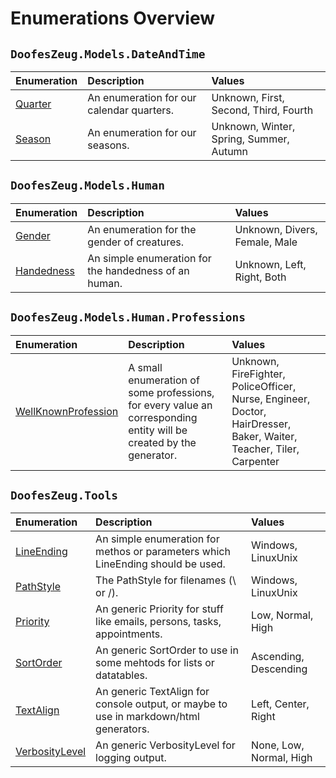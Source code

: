 ﻿# Enumerations Overview


## `DoofesZeug.Models.DateAndTime`

|Enumeration|Description|Values|
|:----------|:----------|:-----|
|[Quarter](./DoofesZeug.Models.DateAndTime/Quarter.md)|An enumeration for our calendar quarters.|Unknown, First, Second, Third, Fourth|
|[Season](./DoofesZeug.Models.DateAndTime/Season.md)|An enumeration for our seasons.|Unknown, Winter, Spring, Summer, Autumn|


## `DoofesZeug.Models.Human`

|Enumeration|Description|Values|
|:----------|:----------|:-----|
|[Gender](./DoofesZeug.Models.Human/Gender.md)|An enumeration for the gender of creatures.|Unknown, Divers, Female, Male|
|[Handedness](./DoofesZeug.Models.Human/Handedness.md)|An simple enumeration for the handedness of an human.|Unknown, Left, Right, Both|


## `DoofesZeug.Models.Human.Professions`

|Enumeration|Description|Values|
|:----------|:----------|:-----|
|[WellKnownProfession](./DoofesZeug.Models.Human.Professions/WellKnownProfession.md)|A small enumeration of some professions, for every value an corresponding entity will be created by the generator.|Unknown, FireFighter, PoliceOfficer, Nurse, Engineer, Doctor, HairDresser, Baker, Waiter, Teacher, Tiler, Carpenter|


## `DoofesZeug.Tools`

|Enumeration|Description|Values|
|:----------|:----------|:-----|
|[LineEnding](./DoofesZeug.Tools/LineEnding.md)|An simple enumeration for methos or parameters which LineEnding should be used.|Windows, LinuxUnix|
|[PathStyle](./DoofesZeug.Tools/PathStyle.md)|The PathStyle for filenames (\\ or /).|Windows, LinuxUnix|
|[Priority](./DoofesZeug.Tools/Priority.md)|An generic Priority for stuff like emails, persons, tasks, appointments.|Low, Normal, High|
|[SortOrder](./DoofesZeug.Tools/SortOrder.md)|An generic SortOrder to use in some mehtods for lists or datatables.|Ascending, Descending|
|[TextAlign](./DoofesZeug.Tools/TextAlign.md)|An generic TextAlign for console output, or maybe to use in markdown/html generators.|Left, Center, Right|
|[VerbosityLevel](./DoofesZeug.Tools/VerbosityLevel.md)|An generic VerbosityLevel for logging output.|None, Low, Normal, High|
